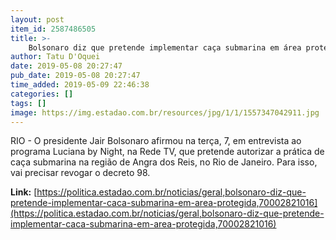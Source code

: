 ```yaml
---
layout: post
item_id: 2587486505
title: >-
    Bolsonaro diz que pretende implementar caça submarina em área protegida
author: Tatu D'Oquei
date: 2019-05-08 20:27:47
pub_date: 2019-05-08 20:27:47
time_added: 2019-05-09 22:46:38
categories: []
tags: []
image: https://img.estadao.com.br/resources/jpg/1/1/1557347042911.jpg
---
```


RIO - O presidente Jair Bolsonaro afirmou na terça, 7, em entrevista ao programa Luciana by Night, na Rede TV, que pretende autorizar a prática de caça submarina na região de Angra dos Reis, no Rio de Janeiro. Para isso, vai precisar revogar o decreto 98.

**Link:** [https://politica.estadao.com.br/noticias/geral,bolsonaro-diz-que-pretende-implementar-caca-submarina-em-area-protegida,70002821016](https://politica.estadao.com.br/noticias/geral,bolsonaro-diz-que-pretende-implementar-caca-submarina-em-area-protegida,70002821016)

